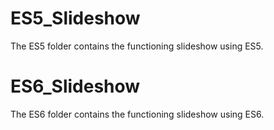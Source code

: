 # ES5_Slideshow
The ES5 folder contains the functioning slideshow using ES5.
# ES6_Slideshow
The ES6 folder contains the functioning slideshow using ES6.

